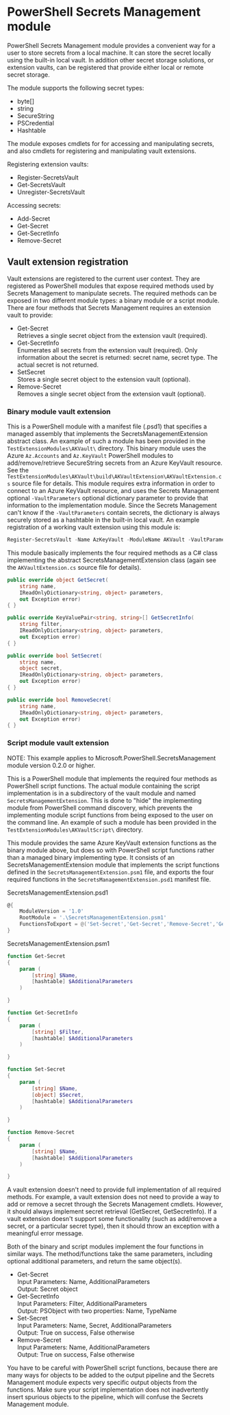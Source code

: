 # PowerShell Secrets Management module

PowerShell Secrets Management module provides a convenient way for a user to store secrets from a local machine.
It can store the secret locally using the built-in local vault.
In addition other secret storage solutions, or extension vaults, can be registered that provide either local or remote secret storage.  

The module supports the following secret types:

- byte[]
- string
- SecureString
- PSCredential
- Hashtable

The module exposes cmdlets for for accessing and manipulating secrets, and also cmdlets for registering and manipulating vault extensions.  

Registering extension vaults:

- Register-SecretsVault
- Get-SecretsVault
- Unregister-SecretsVault

Accessing secrets:

- Add-Secret
- Get-Secret
- Get-SecretInfo
- Remove-Secret

## Vault extension registration

Vault extensions are registered to the current user context.
They are registered as PowerShell modules that expose required methods used by Secrets Management to manipulate secrets.
The required methods can be exposed in two different module types: a binary module or a script module.
There are four methods that Secrets Management requires an extension vault to provide:

- Get-Secret  
Retrieves a single secret object from the extension vault (required).
- Get-SecretInfo  
Enumerates all secrets from the extension vault (required).
Only information about the secret is returned: secret name, secret type.
The actual secret is not returned.
- SetSecret  
Stores a single secret object to the extension vault (optional).
- Remove-Secret  
Removes a single secret object from the extension vault (optional).

### Binary module vault extension

This is a PowerShell module with a manifest file (.psd1) that specifies a managed assembly that implements the SecretsManagementExtension abstract class.
An example of such a module has been provided in the `TestExtensionModules\AKVault\` directory.
This binary module uses the Azure `Az.Accounts` and `Az.KeyVault` PowerShell modules to add/remove/retrieve SecureString secrets from an Azure KeyVault resource.
See the `TestExtensionModules\AKVault\build\AKVaultExtension\AKVaultExtension.cs` source file for details.
This module requires extra information in order to connect to an Azure KeyVault resource, and uses the Secrets Management optional `-VaultParameters` optional dictionary parameter to provide that information to the implementation module.
Since the Secrets Management can't know if the `-VaultParameters` contain secrets, the dictionary is always securely stored as a hashtable in the built-in local vault.
An example registration of a working vault extension using this module is:

```powershell
Register-SecretsVault -Name AzKeyVault -ModuleName AKVault -VaultParameters @{ AZKVaultName = 'MyAzKeyVault'; SubscriptionId = 'f3bc301d-40b7-4bcb-8e66-b1b238200f02' }
```

This module basically implements the four required methods as a C# class implementing the abstract SecretsManagementExtension class (again see the `AKVaultExtension.cs` source file for details).

```C#
public override object GetSecret(
    string name,
    IReadOnlyDictionary<string, object> parameters,
    out Exception error)
{ }

public override KeyValuePair<string, string>[] GetSecretInfo(
    string filter,
    IReadOnlyDictionary<string, object> parameters,
    out Exception error)
{ }

public override bool SetSecret(
    string name,
    object secret,
    IReadOnlyDictionary<string, object> parameters,
    out Exception error)
{ }

public override bool RemoveSecret(
    string name,
    IReadOnlyDictionary<string, object> parameters,
    out Exception error)
{ }
```

### Script module vault extension

NOTE: This example applies to Microsoft.PowerShell.SecretsManagement module version 0.2.0 or higher.  

This is a PowerShell module that implements the required four methods as PowerShell script functions.
The actual module containing the script implementation is in a subdirectory of the vault module and named `SecretsManagementExtension`.
This is done to "hide" the implementing module from PowerShell command discovery, which prevents the implementing module script functions from being exposed to the user on the command line.
An example of such a module has been provided in the `TestExtensionModules\AKVaultScript\` directory.  

This module provides the same Azure KeyVault extension functions as the binary module above, but does so with PowerShell script functions rather than a managed binary implementing type.
It consists of an SecretsManagementExtension module that implements the script functions defined in the `SecretsManagementExtension.psm1` file, and exports the four required functions in the `SecretsManagementExtension.psd1` manifest file.  

SecretsManagementExtension.psd1

```powershell
@{
    ModuleVersion = '1.0'
    RootModule = '.\SecretsManagementExtension.psm1'
    FunctionsToExport = @('Set-Secret','Get-Secret','Remove-Secret','Get-SecretInfo')
}
```

SecretsManagementExtension.psm1

```powershell
function Get-Secret
{
    param (
        [string] $Name,
        [hashtable] $AdditionalParameters
    )

}

function Get-SecretInfo
{
    param (
        [string] $Filter,
        [hashtable] $AdditionalParameters
    )

}

function Set-Secret
{
    param (
        [string] $Name,
        [object] $Secret,
        [hashtable] $AdditionalParameters
    )

}

function Remove-Secret
{
    param (
        [string] $Name,
        [hashtable] $AdditionalParameters
    )

}
```

A vault extension doesn't need to provide full implementation of all required methods.
For example, a vault extension does not need to provide a way to add or remove a secret through the Secrets Management cmdlets.
However, it should always implement secret retrieval (GetSecret, GetSecretInfo).
If a vault extension doesn't support some functionality (such as add/remove a secret, or a particular secret type), then it should throw an exception with a meaningful error message.  

Both of the binary and script modules implement the four functions in similar ways.
The method/functions take the same parameters, including optional additional parameters, and return the same object(s).  

- Get-Secret  
Input Parameters: Name, AdditionalParameters  
Output: Secret object
- Get-SecretInfo  
Input Parameters: Filter, AdditionalParameters  
Output: PSObject with two properties: Name, TypeName
- Set-Secret  
Input Parameters: Name, Secret, AdditionalParameters  
Output: True on success, False otherwise
- Remove-Secret  
Input Parameters: Name, AdditionalParameters  
Output: True on success, False otherwise

You have to be careful with PowerShell script functions, because there are many ways for objects to be added to the output pipeline and the Secrets Management module expects very specific output objects from the functions.
Make sure your script implementation does not inadvertently insert spurious objects to the pipeline, which will confuse the Secrets Management module.
